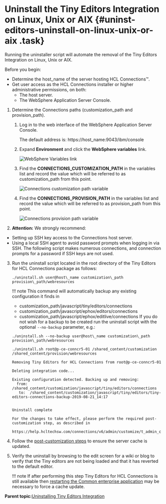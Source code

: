 # Uninstall the Tiny Editors Integration on Linux, Unix or AIX {#uninst-editors-uninstall-on-linux-unix-or-aix .task}

Running the uninstaller script will automate the removal of the Tiny Editors Integration on Linux, Unix or AIX.

Before you begin:

-   Determine the host\_name of the server hosting HCL Connections™.
-   Get user access as the HCL Connections installer or higher administrative permissions, on both:
    -   The host server.
    -   The WebSphere Application Server Console.

1.  Determine the Connections paths \(customization\_path and provision\_path\).

    1.  Log in to the web interface of the WebSphere Application Server Console.

        The default address is: https://host\_name:9043/ibm/console

    2.  Expand **Environment** and click the **WebSphere variables** link.

        ![WebSphere Variables link](resource/was/environment_websphere_variables.png)

    3.  Find the **CONNECTIONS\_CUSTOMIZATION\_PATH** in the variables list and record the value which will be referred to as customization\_path from this point.

        ![Connections customization path variable](resource/was/environment_websphere_variables_customization_path.png)

    4.  Find the **CONNECTIONS\_PROVISION\_PATH** in the variables list and record the value which will be referred to as provision\_path from this point.

        ![Connections provision path variable](resource/was/environment_websphere_variables_provision_path.png)

2.  **Attention:** We strongly recommend:

-   Setting up SSH key access to the Connections host server.
-   Using a local SSH agent to avoid password prompts when logging in via SSH.
The following script makes numerous connections, and connection prompts for a password if SSH keys are not used.

3.  Run the uninstall script located in the root directory of the Tiny Editors for HCL Connections package as follows:

    ```
    ./uninstall.sh user@host\_name customization\_path provision\_path/webresources 
    ```

    !!! note
    This command will automatically backup any existing configuration it finds in

    -   customization\_path/javascript/tiny/editors/connections
    -   customization\_path/javascript/ephox/editors/connections
    -   customization\_path/javascript/ephox/editlive/connections
    If you do not wish for a backup to be created run the uninstall script with the optional `--no-backup` parameter, e.g.:

    ```
    ./uninstall.sh --no-backup user@host\_name customization\_path provision\_path/webresources 
    ```

    ```
    ./uninstall.sh root@p-ce-conncr5-01 /shared_content/customization /shared_content/provision/webresources
    
    Removing Tiny Editors for HCL Connections from root@p-ce-conncr5-01
    
    Deleting integration code...
    
    Existing configuration detected. Backing up and removing:
      from: /shared_content/customization/javascript/tiny/editors/connections
       to:  /shared_content/customization/javascript/tiny/editors/tiny-editors-connections-backup-2019-08-21_14:17
    
    
    Uninstall complete
    
    For the changes to take effect, please perform the required post-customization step, as described in
      https://help.hcltechsw.com/connections/v6/admin/customize/t_admin_common_customize_postreq.html
    ```

4.  Follow the [post-customization steps](https://help.hcltechsw.com/connections/v6/admin/customize/t_admin_common_customize_postreq.html) to ensure the server cache is updated.

5.  Verify the uninstall by browsing to the edit screen for a wiki or blog to verify that the Tiny editors are not being loaded and that it has reverted to the default editor.

    !!! note
    If after performing this step Tiny Editors for HCL Connections is still available then [restarting the Common enterprise application](t_restart-common-app.md) may be necessary to force a cache update.


**Parent topic:**[Uninstalling Tiny Editors Integration](../../install/tiny_editors/t_03-uninst_01-editors_00-summary.md)

